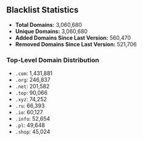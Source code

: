 ## Blacklist Statistics

- **Total Domains:** 3,060,680
- **Unique Domains:** 3,060,680
- **Added Domains Since Last Version:** 560,470
- **Removed Domains Since Last Version:** 521,706

### Top-Level Domain Distribution

-  `.com`: 1,431,881
-  `.org`: 246,837
-  `.net`: 201,582
-  `.top`: 90,066
-  `.xyz`: 74,252
-  `.ru`: 66,393
-  `.io`: 60,127
-  `.info`: 52,654
-  `.pl`: 49,648
-  `.shop`: 45,024
